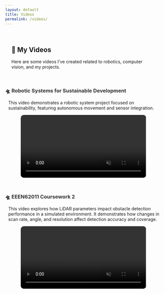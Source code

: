 ```yaml
---
layout: default
title: Videos
permalink: /videos/
---
```


<div class="video-page" style="padding: 20px;">
  <h2>🎥 My Videos</h2>
  <p>Here are some videos I’ve created related to robotics, computer vision, and my projects.</p>
</div>

<!-- Video 1 -->
<div style="margin-bottom: 50px;">
  <h3 style="margin-bottom: 0.5rem;">
    <a href="https://github.com/Elias-819/PID_Controller" target="_blank" 
       style="color: #333; text-decoration: none;" 
       onmouseover="this.style.color='#007bff'" 
       onmouseout="this.style.color='#333'">
      🛸 Robotic Systems for Sustainable Development
    </a>
  </h3>
  <p style="margin-left: 10px; max-width: 800px;">
    This video demonstrates a robotic system project focused on sustainability, featuring autonomous movement and sensor integration.
  </p>
  <div style="display: flex; justify-content: center; margin-top: 10px;">
    <video autoplay loop muted playsinline controls style="width: 80%; max-width: 960px; border-radius: 10px;">
      <source src="{{ '/videos/Robotic_Systems_For_Sustainable_Development.mp4' | relative_url }}" type="video/mp4">
      Your browser does not support the video tag.
    </video>
  </div>
</div>

<!-- Video 2 -->
<div style="margin-bottom: 50px;">
  <h3 style="margin-bottom: 0.5rem;">
    <a href="https://github.com/Elias-819/PID_Controller" target="_blank" 
       style="color: #333; text-decoration: none;" 
       onmouseover="this.style.color='#007bff'" 
       onmouseout="this.style.color='#333'">
      🛸 EEEN62011 Coursework 2
    </a>
  </h3>
  <p style="margin-left: 10px; max-width: 800px;">
    This video explores how LiDAR parameters impact obstacle detection performance in a simulated environment. 
    It demonstrates how changes in scan rate, angle, and resolution affect detection accuracy and coverage.
  </p>
  <div style="display: flex; justify-content: center; margin-top: 10px;">
    <video autoplay loop muted playsinline controls style="width: 80%; max-width: 960px; border-radius: 10px;">
      <source src="{{ '/videos/EEEN62011Coursework2.mp4' | relative_url }}" type="video/mp4">
      Your browser does not support the video tag.
    </video>
  </div>
</div>
